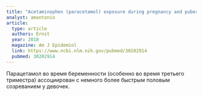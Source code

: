 ```yaml
---
title: "Acetaminophen (paracetamol) exposure during pregnancy and pubertal development in boys and girls from a nationwide puberty cohort"
analyst: amantonio
article:
  type: article
  authors: Ernst
  year: 2018
  magazine: Am J Epidemiol
  link: https://www.ncbi.nlm.nih.gov/pubmed/30202914
  pubmed: 30202914
---
```


Парацетамол во время беременности (особенно во время третьего триместра) ассоциирован с немного более быстрым половым созреванием у девочек.
